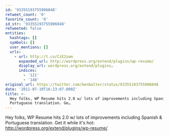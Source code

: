 ```yaml
---
id: '93355193755906048'
retweet_count: '0'
favorite_count: '0'
id_str: '93355193755906048'
retweeted: false
entities:
  hashtags: []
  symbols: []
  user_mentions: []
  urls:
    - url: http://t.co/CiE2zwm
      expanded_url: http://wordpress.org/extend/plugins/wp-resume/
      display_url: wordpress.org/extend/plugins…
      indices:
        - '121'
        - '140'
original_url: https://twitter.com/benbalter/status/93355193755906048
date: '2011-07-19T16:23:07.000Z'
title: >-
  Hey folks, WP Resume hits 2.0 w/ lots of improvements including Spanish &
  Portuguese translation. Ge…
---
```


Hey folks, WP Resume hits 2.0 w/ lots of improvements including Spanish & Portuguese translation. Get it while it's hot: http://wordpress.org/extend/plugins/wp-resume/